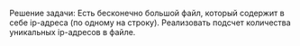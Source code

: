 Решение задачи:
Есть бесконечно большой файл, который содержит в себе ip-адреса (по одному на строку). Реализовать подсчет количества уникальных ip-адресов в файле.
